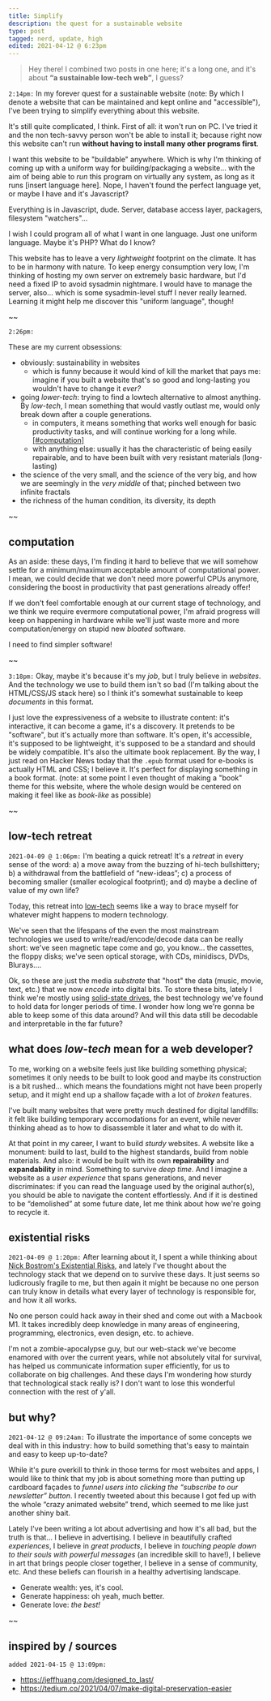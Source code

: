 ```yaml
---
title: Simplify
description: the quest for a sustainable website
type: post
tagged: nerd, update, high
edited: 2021-04-12 @ 6:23pm
---
```


> Hey there! I combined two posts in one here; it's a long one, and it's about **“a sustainable low-tech web”**, I guess?

`2:14pm:` In my forever quest for a sustainable website (note: By which I denote a website that can be maintained and kept online and "accessible"), I've been trying to simplify everything about this website.

It's still quite complicated, I think. First of all: it won't run on PC. I've tried it and the non tech-savvy person won't be able to install it; because right now this website can't run **without having to install many other programs first**.

I want this website to be "buildable" anywhere. Which is why I'm thinking of coming up with a uniform way for building/packaging a website... with the aim of being able to _run_ this program on virtually any system, as long as it runs [insert language here]. Nope, I haven't found the perfect language yet, or maybe I have and it's Javascript?

Everything is in Javascript, dude. Server, database access layer, packagers, filesystem "watchers"...

I wish I could program all of what I want in one language. Just one uniform language. Maybe it's PHP? What do I know?

This website has to leave a very _lightweight_ footprint on the climate. It has to be in harmony with nature. To keep energy consumption very low, I'm thinking of hosting my own server on extremely basic hardware, but I'd need a fixed IP to avoid sysadmin nightmare. I would have to manage the server, also... which is some sysadmin-level stuff I never really learned. Learning it might help me discover this "uniform language", though!


~~

`2:26pm:`

These are my current obsessions:

* obviously: sustainability in websites
  - which is funny because it would kind of kill the market that pays me: imagine if you built a website that's so good and long-lasting you wouldn't have to change it _ever?_
* going _lower-tech_: trying to find a lowtech alternative to almost anything. By _low-tech_, I mean something that would vastly outlast me, would only break down after a couple generations.
  - in computers, it means something that works well enough for basic productivity tasks, and will continue working for a long while.[[#computation]](#computation)
  - with anything else: usually it has the characteristic of being easily repairable, and to have been built with very resistant materials (long-lasting)
* the science of the very small, and the science of the very big, and how we are seemingly in the _very middle_ of that; pinched between two infinite fractals
* the richness of the human condition, its diversity, its depth

~~

## computation

As an aside: these days, I'm finding it hard to believe that we will somehow settle for a minimum/maximum acceptable amount of computational power. I mean, we could decide that we don't need more powerful CPUs anymore, considering the boost in productivity that past generations already offer!

If we don't feel comfortable enough at our current stage of technology, and we think we require evermore computational power, I'm afraid progress will keep on happening in hardware while we'll just waste more and more computation/energy on stupid new _bloated_ software.

I need to find simpler software!

~~

`3:18pm:` Okay, maybe it's because it's my _job_, but I truly believe in _websites_. And the technology we use to build them isn't so bad (I'm talking about the HTML/CSS/JS stack here) so I think it's somewhat sustainable to keep _documents_ in this format.

I just love the expressiveness of a website to illustrate content: it's interactive, it can become a game, it's a discovery. It pretends to be "software", but it's actually more than software. It's open, it's accessible, it's supposed to be lightweight, it's supposed to be a standard and should be widely compatible. It's also the ultimate book replacement. By the way, I just read on Hacker News today that the `.epub` format used for e-books is actually HTML and CSS; I believe it. It's perfect for displaying something in a book format. (note: at some point I even thought of making a "book" theme for this website, where the whole design would be centered on making it feel like as _book-like_ as possible)

~~

## low-tech retreat

`2021-04-09 @ 1:06pm:` I'm beating a quick retreat! It's a _retreat_ in every sense of the word: a) a move away from the buzzing of hi-tech bullshittery; b) a withdrawal from the battlefield of “new-ideas”; c) a process of becoming smaller (smaller ecological footprint); and d) maybe a decline of value of my own life?

Today, this retreat into [low-tech](https://en.wikipedia.org/wiki/Low_technology) seems like a way to brace myself for whatever might happens to modern technology.

We've seen that the lifespans of the even the most mainstream technologies we used to write/read/encode/decode data can be really short: we've seen magnetic tape come and go, you know... the cassettes, the floppy disks; we've seen optical storage, with CDs, minidiscs, DVDs, Blurays....

Ok, so these are just the media _substrate_ that "host" the data (music, movie, text, etc.) that we now _encode_ into digital bits. To store these bits, lately I think we're mostly using [solid-state drives](https://en.wikipedia.org/wiki/Solid-state_drive), the best technology we've found to hold data for longer periods of time. I wonder how long we're gonna be able to keep some of this data around? And will this data still be decodable and interpretable in the far future?

## what does _low-tech_ mean for a web developer?

To me, working on a website feels just like building something physical; sometimes it only needs to be built to look good and maybe its construction is a bit rushed... which means the foundations might not have been properly setup, and it might end up a shallow façade with a lot of _broken_ features.

I've built many websites that were pretty much destined for digital landfills: it felt like building temporary accomodations for an event, while never thinking ahead as to how to disassemble it later and what to do with it.

At that point in my career, I want to build _sturdy_ websites. A website like a monument: build to last, build to the highest standards, build from noble materials. And also: it would be built with its own **repairability** and **expandability** in mind. Something to survive _deep time_. And I imagine a website as a _user experience_ that spans generations, and never discriminates: if you can read the language used by the original author(s), you should be able to navigate the content effortlessly. And if it is destined to be “demolished” at some future date, let me think about how we're going to recycle it.

## existential risks

`2021-04-09 @ 1:20pm:` After learning about it, I spent a while thinking about [Nick Bostrom's Existential Risks](https://nickbostrom.com/existential/risks.html), and lately I've thought about the technology stack that we depend on to survive these days. It just seems so ludicrously fragile to me, but then again it might be because no one person can truly know in details what every layer of technology is responsible for, and how it all works.

No one person could hack away in their shed and come out with a Macbook M1. It takes incredibly deep knowledge in many areas of engineering, programming, electronics, even design, etc. to achieve.

I'm not a zombie-apocalypse guy, but our web-stack we've become enamored with over the current years, while not absolutely vital for survival, has helped us communicate information super efficiently, for us to collaborate on big challenges. And these days I'm wondering how sturdy that technological stack really is? I don't want to lose this wonderful connection with the rest of y'all.

## but why?

`2021-04-12 @ 09:24am:` To illustrate the importance of some concepts we deal with in this industry: how to build something that's easy to maintain and easy to keep up-to-date?

While it's pure overkill to think in those terms for most websites and apps, I would like to think that my job is about something more than putting up cardboard façades to _funnel users into clicking the “subscribe to our newsletter” button_. I recently tweeted about this because I got fed up with the whole “crazy animated website” trend, which seemed to me like just another shiny bait.

Lately I've been writing a lot about advertising and how it's all bad, but the truth is that... I believe in advertising. I believe in beautifully crafted _experiences_, I believe in _great products_, I believe in _touching people down to their souls with powerful messages_ (an incredible skill to have!), I believe in art that brings people closer together, I believe in a sense of community, etc. And these beliefs can flourish in a healthy advertising landscape.

* Generate wealth: yes, it's cool.
* Generate happiness: oh yeah, much better.
* Generate love: _the best!_

~~

## inspired by / sources

`added 2021-04-15 @ 13:09pm:`

* https://jeffhuang.com/designed_to_last/
* https://tedium.co/2021/04/07/make-digital-preservation-easier
